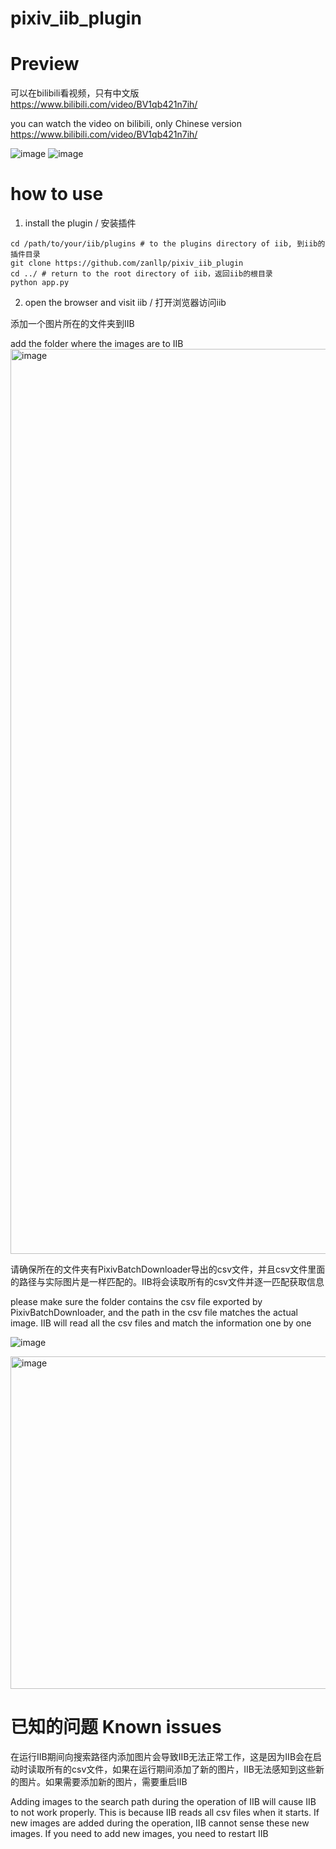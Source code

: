 ﻿# pixiv_iib_plugin
 # Preview

可以在bilibili看视频，只有中文版 https://www.bilibili.com/video/BV1qb421n7ih/

you can watch the video on bilibili, only Chinese version https://www.bilibili.com/video/BV1qb421n7ih/


![image](https://github.com/zanllp/pixiv_iib_plugin/assets/25872019/6394e5dd-3ce7-471d-a340-821450a65390)
![image](https://github.com/zanllp/pixiv_iib_plugin/assets/25872019/16404639-1f36-48b4-a7a9-4a15abd91d01)


# how to use
1. install the plugin / 安装插件
```shell
cd /path/to/your/iib/plugins # to the plugins directory of iib, 到iib的插件目录
git clone https://github.com/zanllp/pixiv_iib_plugin
cd ../ # return to the root directory of iib，返回iib的根目录
python app.py
```
2. open the browser and visit iib / 打开浏览器访问iib

添加一个图片所在的文件夹到IIB

add the folder where the images are to IIB
<img width="1448" alt="image" src="https://github.com/zanllp/sd-webui-infinite-image-browsing/assets/25872019/d93dcffd-414a-4006-a0cd-f18a70cbd8ed">

请确保所在的文件夹有PixivBatchDownloader导出的csv文件，并且csv文件里面的路径与实际图片是一样匹配的。IIB将会读取所有的csv文件并逐一匹配获取信息


please make sure the folder contains the csv file exported by PixivBatchDownloader, and the path in the csv file matches the actual image. IIB will read all the csv files and match the information one by one


![image](https://github.com/zanllp/sd-webui-infinite-image-browsing/assets/25872019/01e9594e-977f-486b-a4db-720c4ca58a8a)

<img width="532" alt="image" src="https://github.com/zanllp/pixiv_iib_plugin/assets/25872019/b3409a4e-ed83-473a-bae4-09109a145acc">


# 已知的问题 Known issues

在运行IIB期间向搜索路径内添加图片会导致IIB无法正常工作，这是因为IIB会在启动时读取所有的csv文件，如果在运行期间添加了新的图片，IIB无法感知到这些新的图片。如果需要添加新的图片，需要重启IIB

Adding images to the search path during the operation of IIB will cause IIB to not work properly. This is because IIB reads all csv files when it starts. If new images are added during the operation, IIB cannot sense these new images. If you need to add new images, you need to restart IIB
